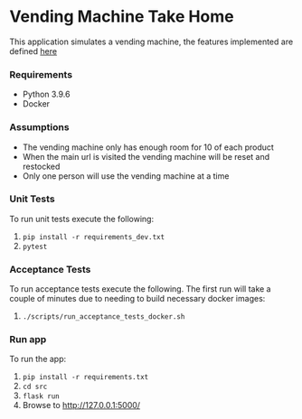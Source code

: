Vending Machine Take Home
====================

This application simulates a vending machine, the features implemented are defined [here](./exercise/README.md)

### Requirements
* Python 3.9.6
* Docker


### Assumptions 
* The vending machine only has enough room for 10 of each product
* When the main url is visited the vending machine will be reset and restocked
* Only one person will use the vending machine at a time


### Unit Tests
To run unit tests execute the following:
1. `pip install -r requirements_dev.txt`
1. `pytest` 


### Acceptance Tests
To run acceptance tests execute the following.  The first run will take a couple of minutes due to needing to build necessary docker images:
1. `./scripts/run_acceptance_tests_docker.sh`


### Run app
To run the app:
1. `pip install -r requirements.txt`
1. `cd src`
1. `flask run`
1. Browse to http://127.0.0.1:5000/
